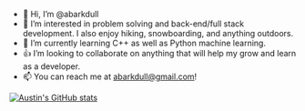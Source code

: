 - 👋 Hi, I’m @abarkdull
- 👀 I’m interested in problem solving and back-end/full stack development. I also enjoy hiking, snowboarding, and anything outdoors.
- 🌱 I’m currently learning C++ as well as Python machine learning.
- 👍 I’m looking to collaborate on anything that will help my grow and learn as a developer.
- 📫 You can reach me at abarkdull@gmail.com!

<!---
abarkdull/abarkdull is a ✨ special ✨ repository because its `README.md` (this file) appears on your GitHub profile.
You can click the Preview link to take a look at your changes.
--->
[![Austin's GitHub stats](https://github-readme-stats.vercel.app/api?username=anuraghazra)](https://github.com/abarkdull/github-readme-stats)
